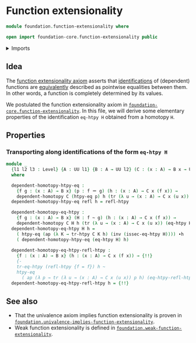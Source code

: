 # Function extensionality

```agda
module foundation.function-extensionality where

open import foundation-core.function-extensionality public
```

<details><summary>Imports</summary>

```agda
open import foundation.action-on-identifications-binary-functions
open import foundation.action-on-identifications-functions
open import foundation.dependent-pair-types
open import foundation.dependent-homotopies
open import foundation.homotopies
open import foundation.universe-levels

open import foundation-core.equivalences
open import foundation-core.function-types
open import foundation-core.identity-types
open import foundation-core.transport
```

</details>

## Idea

The [function extensionality axiom](foundation-core.function-extensionality.md) asserts that [identifications](foundation-core.identity-types.md) of (dependent)
functions are [equivalently](foundation-core.equivalences.md) described as pointwise equalities between them. In
other words, a function is completely determined by its values.

We postulated the function extensionality axiom in
[`foundation-core.function-extensionality`](foundation-core.function-extensionality.md). In this file, we will derive some elementary properties of the identification `eq-htpy H` obtained from a homotopy `H`.

## Properties

### Transporting along identifications of the form `eq-htpy H`

```agda
module _
  {l1 l2 l3 : Level} {A : UU l1} {B : A → UU l2} (C : (x : A) → B x → UU l3)
  where

  dependent-homotopy-htpy-eq :
    {f g : (x : A) → B x} (p : f ＝ g) (h : (x : A) → C x (f x)) →
    dependent-homotopy C (htpy-eq p) h (tr (λ u → (x : A) → C x (u x)) p h)
  dependent-homotopy-htpy-eq refl h = refl-htpy

  dependent-homotopy-eq-htpy :
    {f g : (x : A) → B x} (H : f ~ g) (h : (x : A) → C x (f x)) →
    dependent-homotopy C H h (tr (λ u → (x : A) → C x (u x)) (eq-htpy H) h)
  dependent-homotopy-eq-htpy H h =
    ( htpy-eq (ap (λ K → tr-htpy C K h) (inv (issec-eq-htpy H)))) ∙h
    ( dependent-homotopy-htpy-eq (eq-htpy H) h)
    
  dependent-homotopy-eq-htpy-refl-htpy :
    {f : (x : A) → B x} (h : (x : A) → C x (f x)) → {!!}
    {-
    tr-eq-htpy (refl-htpy {f = f}) h ~
    htpy-eq
      ( ap (λ p → tr (λ u → (x : A) → C x (u x)) p h) (eq-htpy-refl-htpy f)) -}
  dependent-homotopy-eq-htpy-refl-htpy h = {!!}
```

## See also

- That the univalence axiom implies function extensionality is proven in
  [`foundation.univalence-implies-function-extensionality`](foundation.univalence-implies-function-extensionality.md).
- Weak function extensionality is defined in
  [`foundation.weak-function-extensionality`](foundation.weak-function-extensionality.md).
